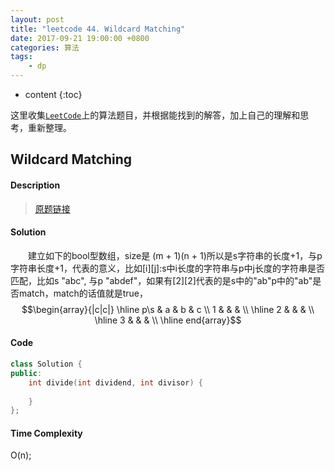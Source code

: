 ```yaml
---
layout: post
title: "leetcode 44. Wildcard Matching"
date: 2017-09-21 19:00:00 +0800 
categories: 算法
tags: 
    - dp
---
```

* content
{:toc}

这里收集[`LeetCode`](https://leetcode.com)上的算法题目，并根据能找到的解答，加上自己的理解和思考，重新整理。

<!-- more -->

## Wildcard Matching

#### Description

>[原题链接](https://leetcode.com/problems/wildcard-matching/description/)

#### Solution

&emsp;&emsp;建立如下的bool型数组，size是 (m + 1)(n + 1)所以是s字符串的长度+1，与p字符串长度+1，代表的意义，比如[i][j]:s中i长度的字符串与p中j长度的字符串是否匹配，比如s "abc", 与p "abdef"，如果有[2][2]代表的是s中的"ab"p中的"ab"是否match，match的话值就是true，
$$\begin{array}{|c|c|}
\hline
p\s & a & b & c \\
1 & & & \\
\hline
2 & & & \\
\hline 
3 & & & \\
\hline
end{array}$$

#### Code

```cpp
class Solution {
public:
    int divide(int dividend, int divisor) {
        
    }
};
```


#### Time Complexity

O(n);